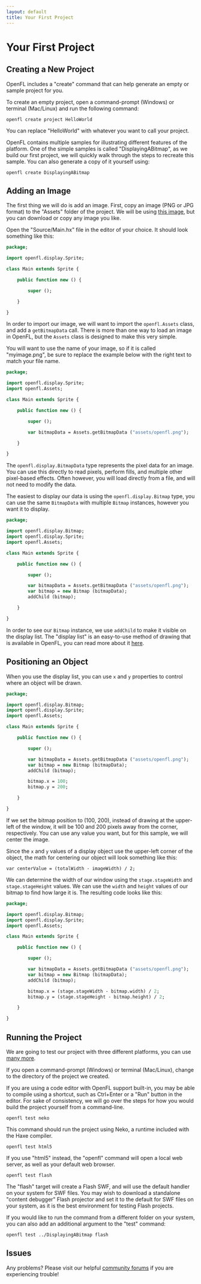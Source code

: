 ```yaml
---
layout: default
title: Your First Project
---
```


# Your First Project

## Creating a New Project

OpenFL includes a "create" command that can help generate an empty or sample project for you.

To create an empty project, open a command-prompt (Windows) or terminal (Mac/Linux) and run the following command:

    openfl create project HelloWorld

You can replace "HelloWorld" with whatever you want to call your project.

OpenFL contains multiple samples for illustrating different features of the platform. One of the simple samples is called "DisplayingABitmap", as we build our first project, we will quickly walk through the steps to recreate this sample. You can also generate a copy of it yourself using:

    openfl create DisplayingABitmap

## Adding an Image

The first thing we will do is add an image. First, copy an image (PNG or JPG format) to the "Assets" folder of the project. We will be using [this image](https://raw.githubusercontent.com/openfl/openfl-samples/master/DisplayingABitmap/Assets/openfl.png), but you can download or copy any image you like.

Open the "Source/Main.hx" file in the editor of your choice. It should look something like this:

```Haxe
package;

import openfl.display.Sprite;

class Main extends Sprite {

    public function new () {

        super ();

    }

}
```

In order to import our image, we will want to import the `openfl.Assets` class, and add a `getBitmapData` call. There is more than one way to load an image in OpenFL, but the `Assets` class is designed to make this very simple.

You will want to use the name of your image, so if it is called "myimage.png", be sure to replace the example below with the right text to match your file name.

```Haxe
package;

import openfl.display.Sprite;
import openfl.Assets;

class Main extends Sprite {

    public function new () {

        super ();

        var bitmapData = Assets.getBitmapData ("assets/openfl.png");

    }

}
```

The `openfl.display.BitmapData` type represents the pixel data for an image. You can use this directly to read pixels, perform fills, and multiple other pixel-based effects. Often however, you will load directly from a file, and will not need to modify the data.

The easiest to display our data is using the `openfl.display.Bitmap` type, you can use the same `BitmapData` with multiple `Bitmap` instances, however you want it to display.

```Haxe
package;

import openfl.display.Bitmap;
import openfl.display.Sprite;
import openfl.Assets;

class Main extends Sprite {

    public function new () {

        super ();

        var bitmapData = Assets.getBitmapData ("assets/openfl.png");
        var bitmap = new Bitmap (bitmapData);
        addChild (bitmap);

    }

}
```

In order to see our `Bitmap` instance, we use `addChild` to make it visible on the display list. The "display list" is an easy-to-use method of drawing that is available in OpenFL, you can read more about it [here](openfl_basics/display_list.md).

## Positioning an Object

When you use the display list, you can use `x` and `y` properties to control where an object will be drawn.

```Haxe
package;

import openfl.display.Bitmap;
import openfl.display.Sprite;
import openfl.Assets;

class Main extends Sprite {

    public function new () {

        super ();

        var bitmapData = Assets.getBitmapData ("assets/openfl.png");
        var bitmap = new Bitmap (bitmapData);
        addChild (bitmap);

        bitmap.x = 100;
        bitmap.y = 200;

    }

}
```

If we set the bitmap position to (100, 200), instead of drawing at the upper-left of the window, it will be 100 and 200 pixels away from the corner, respectively. You can use any value you want, but for this sample, we will center the image.

Since the `x` and `y` values of a display object use the upper-left corner of the object, the math for centering our object will look something like this:

    var centerValue = (totalWidth - imageWidth) / 2;

We can determine the width of our window using the `stage.stageWidth` and `stage.stageHeight` values. We can use the `width` and `height` values of our bitmap to find how large it is. The resulting code looks like this:

```Haxe
package;

import openfl.display.Bitmap;
import openfl.display.Sprite;
import openfl.Assets;

class Main extends Sprite {

    public function new () {

        super ();

        var bitmapData = Assets.getBitmapData ("assets/openfl.png");
        var bitmap = new Bitmap (bitmapData);
        addChild (bitmap);

        bitmap.x = (stage.stageWidth - bitmap.width) / 2;
        bitmap.y = (stage.stageHeight - bitmap.height) / 2;

    }

}
```

## Running the Project

We are going to test our project with three different platforms, you can use [many more](advanced_setup/platforms/README.md).

If you open a command-prompt (Windows) or terminal (Mac/Linux), change to the directory of the project we created.

If you are using a code editor with OpenFL support built-in, you may be able to compile using a shortcut, such as Ctrl+Enter or a "Run" button in the editor. For sake of consistency, we will go over the steps for how you would build the project yourself from a command-line.

    openfl test neko

This command should run the project using Neko, a runtime included with the Haxe compiler.

    openfl test html5

If you use "html5" instead, the "openfl" command will open a local web server, as well as your default web browser.

    openfl test flash

The "flash" target will create a Flash SWF, and will use the default handler on your system for SWF files. You may wish to download a standalone "content debugger" Flash projector and set it to the default for SWF files on your system, as it is the best environment for testing Flash projects.

If you would like to run the command from a different folder on your system, you can also add an additional argument to the "test" command:

    openfl test ../DisplayingABitmap flash

## Issues

Any problems? Please visit our helpful [community forums](http://community.openfl.org) if you are experiencing trouble!